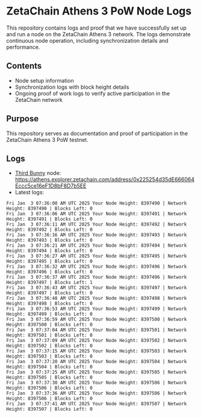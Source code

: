 # ZetaChain Athens 3 PoW Node Logs
This repository contains logs and proof that we have successfully set up and run a node on the ZetaChain Athens 3 network. The logs demonstrate continuous node operation, including synchronization details and performance.

## Contents
- Node setup information
- Synchronization logs with block height details
- Ongoing proof of work logs to verify active participation in the ZetaChain network

## Purpose
This repository serves as documentation and proof of participation in the ZetaChain Athens 3 PoW testnet.

## Logs

- [Third Bunny](https://thirdbunny.xyz/) node: https://athens.explorer.zetachain.com/address/0x225254d35dE666064Eccc5ce16eF1D8bF8D7b5EE
- Latest logs:
```
Fri Jan  3 07:36:00 AM UTC 2025 Your Node Height: 8397490 | Network Height: 8397490 | Blocks Left: 0
Fri Jan  3 07:36:06 AM UTC 2025 Your Node Height: 8397491 | Network Height: 8397491 | Blocks Left: 0
Fri Jan  3 07:36:11 AM UTC 2025 Your Node Height: 8397492 | Network Height: 8397492 | Blocks Left: 0
Fri Jan  3 07:36:16 AM UTC 2025 Your Node Height: 8397493 | Network Height: 8397493 | Blocks Left: 0
Fri Jan  3 07:36:21 AM UTC 2025 Your Node Height: 8397494 | Network Height: 8397494 | Blocks Left: 0
Fri Jan  3 07:36:27 AM UTC 2025 Your Node Height: 8397495 | Network Height: 8397495 | Blocks Left: 0
Fri Jan  3 07:36:32 AM UTC 2025 Your Node Height: 8397496 | Network Height: 8397496 | Blocks Left: 0
Fri Jan  3 07:36:37 AM UTC 2025 Your Node Height: 8397496 | Network Height: 8397497 | Blocks Left: 1
Fri Jan  3 07:36:43 AM UTC 2025 Your Node Height: 8397497 | Network Height: 8397497 | Blocks Left: 0
Fri Jan  3 07:36:48 AM UTC 2025 Your Node Height: 8397498 | Network Height: 8397498 | Blocks Left: 0
Fri Jan  3 07:36:53 AM UTC 2025 Your Node Height: 8397499 | Network Height: 8397499 | Blocks Left: 0
Fri Jan  3 07:36:59 AM UTC 2025 Your Node Height: 8397500 | Network Height: 8397500 | Blocks Left: 0
Fri Jan  3 07:37:04 AM UTC 2025 Your Node Height: 8397501 | Network Height: 8397501 | Blocks Left: 0
Fri Jan  3 07:37:09 AM UTC 2025 Your Node Height: 8397502 | Network Height: 8397502 | Blocks Left: 0
Fri Jan  3 07:37:15 AM UTC 2025 Your Node Height: 8397503 | Network Height: 8397503 | Blocks Left: 0
Fri Jan  3 07:37:20 AM UTC 2025 Your Node Height: 8397504 | Network Height: 8397504 | Blocks Left: 0
Fri Jan  3 07:37:25 AM UTC 2025 Your Node Height: 8397505 | Network Height: 8397505 | Blocks Left: 0
Fri Jan  3 07:37:30 AM UTC 2025 Your Node Height: 8397506 | Network Height: 8397506 | Blocks Left: 0
Fri Jan  3 07:37:36 AM UTC 2025 Your Node Height: 8397506 | Network Height: 8397506 | Blocks Left: 0
Fri Jan  3 07:37:41 AM UTC 2025 Your Node Height: 8397507 | Network Height: 8397507 | Blocks Left: 0
```
